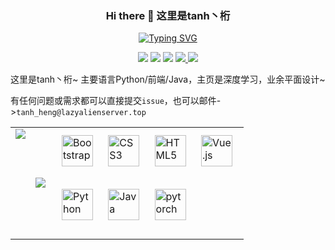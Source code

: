 ### <p align="center"> Hi there 👋 这里是tanh丶桁 </p>



<p align="center">
<a href="https://git.io/typing-svg"><img src="https://readme-typing-svg.demolab.com?font=Fira+Code&duration=6000&pause=1000&color=000000&center=true&vCenter=true&random=false&width=602&height=30&lines=tf.keras.layers.Dense(64%2C+activation%3D%22relu%22);tanh_Heng+LazyAlienServer" alt="Typing SVG" /></a></p>

<p align="center">
  <a href="/"><img src=https://img.shields.io/badge/Language-Python-blue></a>
  <a href="/"><img src=https://img.shields.io/badge/Language-HTML&CSS-orange></a>
  <a href="https://space.bilibili.com/454721668"><img src=https://img.shields.io/badge/Social&nbsp;Media-Bilibili-FB7299></a>
  <a href="/"><img src=https://img.shields.io/badge/DeepLearning-purple> <img src=https://img.shields.io/badge/Minecraft-dark_gray></a>
</p>

这里是tanh丶桁~ 主要语言Python/前端/Java，主页是深度学习，业余平面设计~

有任何问题或需求都可以直接提交`issue`，也可以邮件->`tanh_heng@lazyalienserver.top`


<table><tr><td valign="top">
  <a href="/"><img src="https://github-readme-stats.vercel.app/api/top-langs/?username=tanhHeng&hide_border=true&hide_title=true"></a>
</td>
<td>  
  <a href="/"><img src="https://github-readme-stats.vercel.app/api?username=tanhHeng&hide_rank=true&include_all_commits=true&hide_border=true&hide_title=true"></a>
</td>
<td>
  <a href="https://getbootstrap.com/docs/3.4/javascript/" target="_blank"><img style="margin: 10px" src="https://profilinator.rishav.dev/skills-assets/bootstrap-plain.svg" alt="Bootstrap" height="50" /></a>
  <a href="https://www.w3schools.com/css/" target="_blank"><img style="margin: 10px" src="https://profilinator.rishav.dev/skills-assets/css3-original-wordmark.svg" alt="CSS3" height="50" /></a>
  <a href="https://en.wikipedia.org/wiki/HTML5" target="_blank"><img style="margin: 10px" src="https://profilinator.rishav.dev/skills-assets/html5-original-wordmark.svg" alt="HTML5" height="50" /></a>
  <a href="https://vuejs.org/" target="_blank"><img style="margin: 10px" src="https://profilinator.rishav.dev/skills-assets/vuejs-original-wordmark.svg" alt="Vue.js" height="50" /></a>
  
  <a href="https://www.python.org/" target="_blank"><img style="margin: 10px" src="https://profilinator.rishav.dev/skills-assets/python-original.svg" alt="Python" height="50" /></a>
  <a href="https://www.java.com/" target="_blank"><img style="margin: 10px" src="https://profilinator.rishav.dev/skills-assets/java-original-wordmark.svg" alt="Java" height="50" /></a>
  <a href="https://pytorch.org/" target="_blank"><img style="margin: 10px" src="https://profilinator.rishav.dev/skills-assets/pytorch-icon.svg" alt="pytorch" height="50" /></a>
</td>
</tr>
</table>
